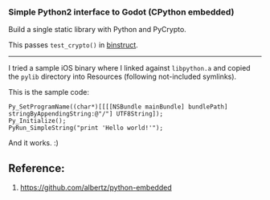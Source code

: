 ### Simple Python2 interface to Godot (CPython embedded)

Build a single static library with Python and PyCrypto.

This passes `test_crypto()` in [binstruct](https://github.com/albertz/binstruct/).

---

I tried a sample iOS binary where I linked against `libpython.a` and copied the `pylib` directory into Resources (following not-included symlinks).

This is the sample code:

    Py_SetProgramName((char*)[[[[NSBundle mainBundle] bundlePath] stringByAppendingString:@"/"] UTF8String]);
    Py_Initialize();
    PyRun_SimpleString("print 'Hello world!'");

And it works. :)


## Reference:

1. https://github.com/albertz/python-embedded

